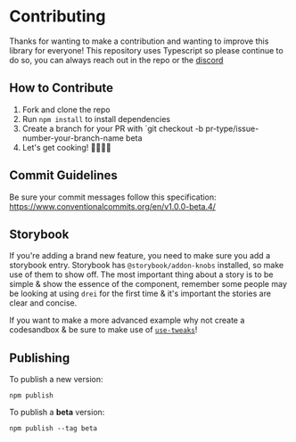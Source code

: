 # Contributing

Thanks for wanting to make a contribution and wanting to improve this library for everyone! This repository uses Typescript so please continue to do so, you can always reach out in the repo or the [discord](https://pmnd.rs/discord)

## How to Contribute

1.  Fork and clone the repo
2.  Run `npm install` to install dependencies
3.  Create a branch for your PR with `git checkout -b pr-type/issue-number-your-branch-name beta
4.  Let's get cooking! 👨🏻‍🍳🥓

## Commit Guidelines

Be sure your commit messages follow this specification: https://www.conventionalcommits.org/en/v1.0.0-beta.4/

## Storybook

If you're adding a brand new feature, you need to make sure you add a storybook entry. Storybook has `@storybook/addon-knobs` installed, so make use of them to show off. The most important thing about a story is to be simple & show the essence of the component, remember some people may be looking at using `drei` for the first time & it's important the stories are clear and concise.

If you want to make a more advanced example why not create a codesandbox & be sure to make use of [`use-tweaks`](https://github.com/pmndrs/use-tweaks)!

## Publishing

To publish a new version:

```
npm publish
```

To publish a **beta** version:

```
npm publish --tag beta
```
